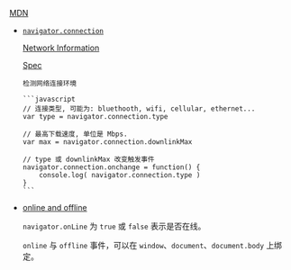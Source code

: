 [MDN](https://developer.mozilla.org/en-US/docs/Web/API/Navigator)

- [`navigator.connection`](https://www.chromestatus.com/feature/5857463882481664)

    [Network Information](https://developer.mozilla.org/en-US/docs/Web/API/Network_Information_API)

    [Spec](https://w3c.github.io/netinfo/)

      检测网络连接环境
      
      ```javascript
      // 连接类型, 可能为: bluethooth, wifi, cellular, ethernet...
      var type = navigator.connection.type
      
      // 最高下载速度, 单位是 Mbps.
      var max = navigator.connection.downlinkMax
      
      // type 或 downlinkMax 改变触发事件
      navigator.connection.onchange = function() {
          console.log( navigator.connection.type )
      }
      ```

- [online and offline](https://developer.mozilla.org/en-US/docs/Online_and_offline_events)

    `navigator.onLine` 为 `true` 或 `false` 表示是否在线。
  
    `online` 与 `offline` 事件，可以在 `window`、`document`、`document.body` 上绑定。

